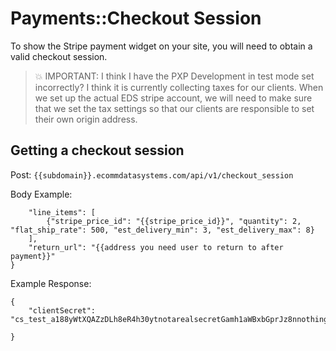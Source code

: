 # Payments::Checkout Session

To show the Stripe payment widget on your site, you will need to obtain a valid checkout session.

> :boom: IMPORTANT: I think I have the PXP Development in test mode set incorrectly? I think it is currently collecting taxes for our clients. When we set up the actual EDS stripe account, we will need to make sure that we set the tax settings so that our clients are responsible to set their own origin address.

## Getting a checkout session

Post: ```{{subdomain}}.ecommdatasystems.com/api/v1/checkout_session```

Body Example: 
```{
    "line_items": [
        {"stripe_price_id": "{{stripe_price_id}}", "quantity": 2, "flat_ship_rate": 500, "est_delivery_min": 3, "est_delivery_max": 8}
    ],
    "return_url": "{{address you need user to return to after payment}}"
}
```


Example Response:
```
{
    "clientSecret": "cs_test_a188yWtXQAZzDLh8eR4h30ytnotarealsecretGamh1aWBxbGprJz8nnothingtoseehereY2NjYyd4JSUl"

}
```

